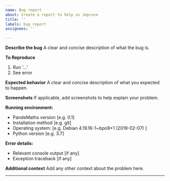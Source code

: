 ```yaml
---
name: Bug report
about: Create a report to help us improve
title: ''
labels: bug report
assignees: ''

---
```


**Describe the bug**
A clear and concise description of what the bug is.

**To Reproduce**
1. Run '...'
2. See error

**Expected behavior**
A clear and concise description of what you expected to happen.

**Screenshots**
If applicable, add screenshots to help explain your problem.

**Running environment:**
 - PandeMaths version [e.g. 0.1]
 - Installation method [e.g. git]
 - Operating system: [e.g. Debian 4.19.16-1~bpo9+1 (2019-02-07) ]
 - Python version [e.g. 3.7]

**Error details:**
 - Relevant console output [if any]
 - Exception traceback [if any]

**Additional context**
Add any other context about the problem here.

---
